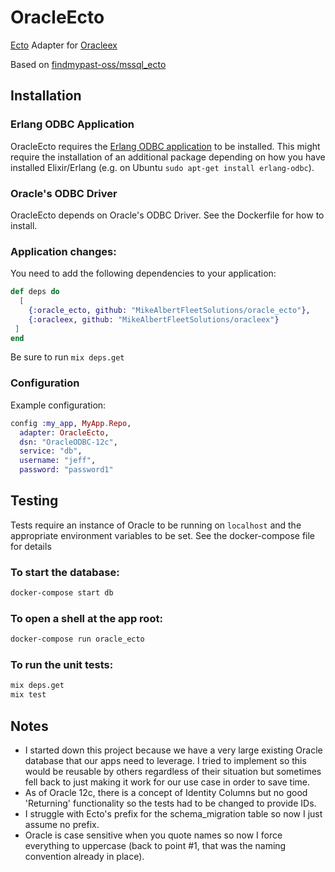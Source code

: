 # OracleEcto

[Ecto](https://github.com/elixir-ecto/ecto) Adapter for [Oracleex](https://github.com/MikeAlbertFleetSolutions/oracleex)

Based on [findmypast-oss/mssql_ecto](https://github.com/findmypast-oss/mssql_ecto)

## Installation

### Erlang ODBC Application

OracleEcto requires the [Erlang ODBC application](http://erlang.org/doc/man/odbc.html) to be installed.
This might require the installation of an additional package depending on how you have installed Elixir/Erlang (e.g. on Ubuntu `sudo apt-get install erlang-odbc`).

### Oracle's ODBC Driver

OracleEcto depends on Oracle's ODBC Driver.  See the Dockerfile for how to install.

### Application changes:

You need to add the following dependencies to your application:

```elixir
def deps do
  [
    {:oracle_ecto, github: "MikeAlbertFleetSolutions/oracle_ecto"},
    {:oracleex, github: "MikeAlbertFleetSolutions/oracleex"}
 ]
end
```

Be sure to run `mix deps.get`

### Configuration

Example configuration:

```elixir
config :my_app, MyApp.Repo,
  adapter: OracleEcto,
  dsn: "OracleODBC-12c",
  service: "db",
  username: "jeff",
  password: "password1"
```

## Testing

Tests require an instance of Oracle to be running on `localhost` and the appropriate environment
variables to be set.  See the docker-compose file for details

### To start the database:

```bash
docker-compose start db
```

### To open a shell at the app root:

```bash
docker-compose run oracle_ecto
```

### To run the unit tests:

```bash
mix deps.get
mix test
```


## Notes

* I started down this project because we have a very large existing Oracle database that our apps need to leverage.  I tried to implement so this would be reusable by others regardless of their situation but sometimes fell back to just making it work for our use case in order to save time.
* As of Oracle 12c, there is a concept of Identity Columns but no good 'Returning' functionality so the tests had to be changed to provide IDs.
* I struggle with Ecto's prefix for the schema_migration table so now I just assume no prefix.
* Oracle is case sensitive when you quote names so now I force everything to uppercase (back to point #1, that was the naming convention already in place).
